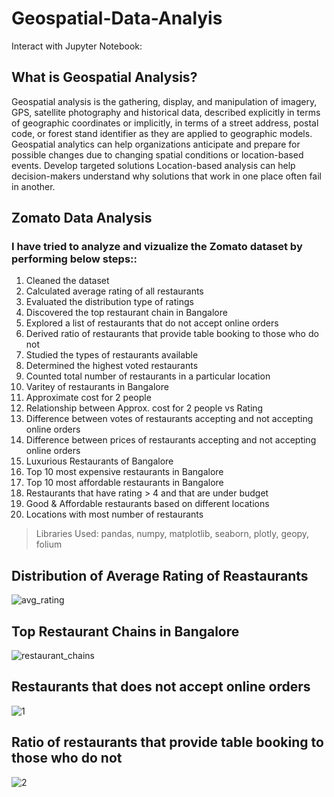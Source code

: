 # Geospatial-Data-Analyis

Interact with Jupyter Notebook:


## What is Geospatial Analysis?
Geospatial analysis is the gathering, display, and manipulation of imagery, GPS, satellite photography and historical data, described explicitly in terms of geographic coordinates or implicitly, in terms of a street address, postal code, or forest stand identifier as they are applied to geographic models. Geospatial analytics can help organizations anticipate and prepare for possible changes due to changing spatial conditions or location-based events. Develop targeted solutions Location-based analysis can help decision-makers understand why solutions that work in one place often fail in another.



## Zomato Data Analysis

### I have tried to analyze and vizualize the Zomato dataset by performing below steps::
1. Cleaned the dataset
2. Calculated average rating of all restaurants
3. Evaluated the distribution type of ratings
4. Discovered the top restaurant chain in Bangalore
5. Explored a list of restaurants that do not accept online orders
6. Derived ratio of restaurants that provide table booking to those who do not
7. Studied the types of restaurants available
8. Determined the highest voted restaurants
9. Counted total number of restaurants in a particular location
10. Varitey of restaurants in Bangalore
11. Approximate cost for 2 people
12. Relationship between Approx. cost for 2 people vs Rating
13. Difference between votes of restaurants accepting and not accepting online orders
14. Difference between prices of restaurants accepting and not accepting online orders
15. Luxurious Restaurants of Bangalore
16. Top 10 most expensive restaurants in Bangalore
17. Top 10 most affordable restaurants in Bangalore
18. Restaurants that have rating > 4 and that are under budget
19. Good & Affordable restaurants based on different locations
20. Locations with most number of restaurants

> Libraries Used: pandas, numpy, matplotlib, seaborn, plotly, geopy, folium

## Distribution of Average Rating of Reastaurants
![avg_rating](https://user-images.githubusercontent.com/30564193/118870244-51be9280-b8b4-11eb-828d-0c2fab04b7d3.png)

## Top Restaurant Chains in Bangalore
![restaurant_chains](https://user-images.githubusercontent.com/30564193/118870730-df01e700-b8b4-11eb-9dd0-483ac4751d12.png)

## Restaurants that does not accept online orders
![1](https://user-images.githubusercontent.com/30564193/118871182-546db780-b8b5-11eb-91c2-86d9e3dc89c8.png)

## Ratio of restaurants that provide table booking to those who do not
![2](https://user-images.githubusercontent.com/30564193/118871568-b0384080-b8b5-11eb-9df1-6dd5b918b802.png)


